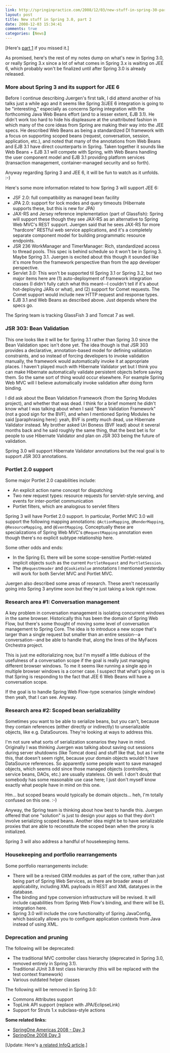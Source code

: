 ```yaml
---
link: http://springinpractice.com/2008/12/03/new-stuff-in-spring-30-part-2/
layout: post
title: New stuff in Spring 3.0, part 2
date: 2008-12-03 15:34:41
comments: true
categories: [News]
---
```

[Here's <a href="http://springinpractice.wordpress.com/2008/12/02/new-stuff-in-spring-30/">part 1</a> if you missed it.]

As promised, here's the rest of my notes dump on what's new in Spring 3.0, or really Spring 3.x since a  lot of what comes in Spring 3.x is waiting on JEE 6, which probably won't be finalized until after Spring 3.0 is already released.

<h3>More about Spring 3 and its support for JEE 6</h3>

Before I continue describing Juergen's first talk, I did attend another of his talks just a while ago and it seems like Spring 3/JEE 6 integration is going to be "interesting," especially as concerns Spring integration with the forthcoming Java Web Beans effort (and to a lesser extent, EJB 3.1).  He didn't work too hard to hide his displeasure at the unattributed fashion in which many of the core ideas from Spring are making their way into the JEE specs. He described Web Beans as being a standardized DI framework with a focus on supporting scoped beans (request, conversation, session, application, etc.), and noted that many of the annotations from Web Beans and EJB 3.1 have direct counterparts in Spring. Taken together it sounds like Web Beans + EJB 3.1 will compete with Spring, with Web Beans handling the user component model and EJB 3.1 providing platform services (transaction management, container-managed security and so forth).

Anyway regarding Spring 3 and JEE 6, it will be fun to watch as it unfolds.  :-)

Here's some more information related to how Spring 3 will support JEE 6:

<ul>
<li>JSF 2.0: full compatibility as managed bean facility</li>
<li>JPA 2.0: support for lock modes and query timeouts (Hibernate supports these, but this is new for JPA)</li>
<li>JAX-RS and Jersey reference implementation (part of Glassfish): Spring will support these though they see JAX-RS as an alternative to Spring Web MVC's REST support. Juergen said that he sees JAX-RS for more "hardcore" RESTful web service applications, and it's a completely separate component model for building programmatic resource endpoints.</li>
<li>JSR 236 WorkManager and TimerManager: Rich, standardized access to thread pools. This spec is behind schedule so it won't be in Spring 3. Maybe Spring 3.1. Juergen is excited about this though it sounded like it's more from the framework perspective than from the app developer perspective.</li>
<li>Servlet 3.0: This won't be supported til Spring 3.1 or Spring 3.2, but two major items here are (1) auto-deployment of framework integration classes (I didn't fully catch what this meant--I couldn't tell if it's about hot-deploying JARs or what), and (2) support for Comet requests. The Comet support would include new HTTP request and response types.
<li>EJB 3.1 and Web Beans as described above. Just depends where the specs go.</li>
</ul>

The Spring team is tracking GlassFish 3 and Tomcat 7 as well.

<h3>JSR 303: Bean Validation</h3>

This one looks like it will be for Spring 3.1 rather than Spring 3.0 since the Bean Validation spec isn't done yet. The idea though is that JSR 303 provides a declarative, annotation-based model for defining validation constraints, and so instead of forcing developers to invoke validation manually, the framework would automatically invoke it at appropriate places.  I haven't played much with Hibernate Validator yet but I think you can make Hibernate automatically validate persistent objects before saving them.  So the same sort of thing would occur elsewhere.  For example Spring Web MVC will I believe automatically invoke validation after doing form binding.

I did ask about the Bean Validation Framework (from the Spring Modules project), and whether that was dead. I think for a brief moment he didn't know what I was talking about when I said "Bean Validation Framework" (not a good sign for the BVF), and when I mentioned Spring Modules he said [paraphrasing here]: yeah, BVF is pretty much dead, use Hibernate Validator instead. My brother asked Uri Boness (BVF lead) about it several months back and he said roughly the same thing, that the best bet is for people to use Hibernate Validator and plan on JSR 303 being the future of validation.

Spring 3.0 will support Hibernate Validator annotations but the real goal is to support JSR 303 annotations.

<h3>Portlet 2.0 support</h3>

Some major Portlet 2.0 capabilities include:

<ul>
<li>An explicit action name concept for dispatching</li>
<li>Two new request types: resource requests for servlet-style serving, and events for inter-portlet communication</li>
<li>Portlet filters, which are analogous to servlet filters</li>
</ul>

Spring 3 will have Portlet 2.0 support. In particular, Portlet MVC 3.0 will support the following mapping annotations: <code>@ActionMapping</code>, <code>@RenderMapping</code>, <code>@ResourceMapping</code>, and <code>@EventMapping</code>. Conceptually these are specializations of Spring Web MVC's <code>@RequestMapping</code> annotation even though there's no explicit subtype relationship here.

Some other odds and ends:

<ul>
<li>In the Spring EL there will be some scope-sensitive Portlet-related implicit objects such as the current <code>PortletRequest</code> and <code>PortletSession</code>.</li>
<li>The <code>@RequestHeader</code> and <code>@CookieValue</code> annotations I mentioned yesterday will work for both Servlet MVC and Portlet MVC.</li>
</ul>

Juergen also described some areas of research. These aren't necessarily going into Spring 3 anytime soon but they're just taking a look right now.

<h3>Research area #1: Conversation management</h3>

A key problem in conversation management is isolating concurrent windows in the same browser. Historically this has been the domain of Spring Web Flow, but there's some thought of moving some level of conversation management to Spring Core. The idea is to introduce a new scope that's larger than a single request but smaller than an entire session--a conversation--and be able to handle that, along the lines of the MyFaces Orchestra project.

This is just me editorializing now, but I'm myself a little dubious of the usefulness of a conversation scope if the goal is really just managing different browser windows. To me it seems like running a single app in multiple browser windows is a corner case. I suspect that what's going on is that Spring is responding to the fact that JEE 6 Web Beans will have a conversation scope.

If the goal is to handle Spring Web Flow-type scenarios (single window) then yeah, that I can see. Anyway.

<h3>Research area #2: Scoped bean serializability</h3>

Sometimes you want to be able to serialize beans, but you can't, because they contain references (either directly or indirectly) to unserializable objects, like e.g. DataSources. They're looking at ways to address this.

I'm not sure what sorts of serialization scenarios they have in mind. Originally I was thinking Juergen was talking about saving out sessions during server shutdowns (like Tomcat does) and stuff like that, but as I write this, that doesn't seem right, because your domain objects wouldn't have DataSource references. So apparently some people want to save managed objects, which seems odd since those managed objects (controllers, service beans, DAOs, etc.) are usually stateless. Oh well. I don't doubt that somebody has some reasonable use case here; I just don't myself know exactly what people have in mind on this one.

Hm... but scoped beans would typically be domain objects... heh, I'm totally confused on this one.  :-)

Anyway, the Spring team is thinking about how best to handle this. Juergen offered that one "solution" is just to design your apps so that they don't involve serializing scoped beans. Another idea might be to have serializable proxies that are able to reconstitute the scoped bean when the proxy is initialized.

Spring 3 will also address a handful of housekeeping items.

<h3>Housekeeping and portfolio rearrangements</h3>

Some portfolio rearrangements include:

<ul>
<li>There will be a revised OXM modules as part of the core, rather than just being part of Spring Web Services, as there are broader areas of applicability, including XML payloads in REST and XML datatypes in the database.</li>
<li>The binding and type conversion infrastructure will be revised. It will include capabilities from Spring Web Flow's binding, and there will be EL integration here.</li>
<li>Spring 3.0 will include the core functionality of Spring JavaConfig, which basically allows you to configure application contexts from Java instead of using XML.</li>
</ul>

<h3>Deprecation and pruning</h3>

The following will be deprecated:

<ul>
<li>The traditional MVC controller class hierarchy (deprecated in Spring 3.0, removed entirely in Spring 3.1).</li>
<li>Traditional JUnit 3.8 test class hierarchy (this will be replaced with the test context framework)</li>
<li>Various outdated helper classes</li>
</ul>

The following will be removed in Spring 3.0:

<ul>
<li>Commons Attributes support</li>
<li>TopLink API support (replace with JPA/EclipseLink)</li>
<li>Support for Struts 1.x subclass-style actions</li>
</ul>

<strong>Some related links:</strong>

<ul>
<li><a href="http://greybeardedgeek.net/?p=83">SpringOne Americas 2008 - Day 3</a></li>
<li><a href="http://ptrthomas.wordpress.com/2008/12/04/springone-2008-day-3/">SpringOne 2008 Day 3</a></li>
</ul>

[Update: Here's <a href="http://www.infoq.com/news/2008/12/springone-2008">a related InfoQ article</a>.]
